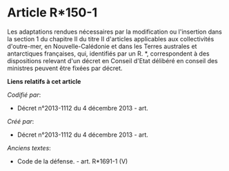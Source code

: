 # Article R*150-1

Les adaptations rendues nécessaires par la modification ou l'insertion dans la section 1 du chapitre II du titre II
d'articles applicables aux collectivités d'outre-mer, en Nouvelle-Calédonie et dans les Terres australes et antarctiques
françaises, qui, identifiés par un R. *, correspondent à des dispositions relevant d'un décret en Conseil d'Etat délibéré en
conseil des ministres peuvent être fixées par décret.

**Liens relatifs à cet article**

_Codifié par_:

  - Décret n°2013-1112 du 4 décembre 2013 - art.

_Créé par_:

  - Décret n°2013-1112 du 4 décembre 2013 - art.

_Anciens textes_:

  - Code de la défense. - art. R*1691-1 (V)
